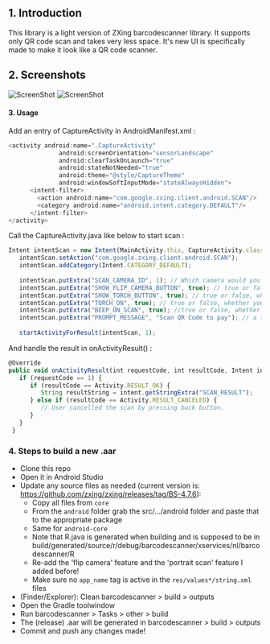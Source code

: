 ## 1. Introduction
This library is a light version of ZXing barcodescanner library. It supports only QR code scan and takes very less space. It's new UI is specifically made to make it look like a QR code scanner.

## 2. Screenshots

![ScreenShot](https://raw.githubusercontent.com/bhavitsengar/qrcodescanner-lib-android/master/barcodescanner/src/main/res/raw/Screenshot1.jpeg)
![ScreenShot](https://raw.githubusercontent.com/bhavitsengar/qrcodescanner-lib-android/master/barcodescanner/src/main/res/raw/Screenshot2.jpeg)

#### 3. Usage

Add an entry of CaptureActivity in AndroidManifest.xml : 
```js
<activity android:name=".CaptureActivity"
              android:screenOrientation="sensorLandscape"
              android:clearTaskOnLaunch="true"
              android:stateNotNeeded="true"
              android:theme="@style/CaptureTheme"
              android:windowSoftInputMode="stateAlwaysHidden">
      <intent-filter>
        <action android:name="com.google.zxing.client.android.SCAN"/>
        <category android:name="android.intent.category.DEFAULT"/>
      </intent-filter>
</activity>      
```

Call the CaptureActivity.java like below to start scan :
```js
Intent intentScan = new Intent(MainActivity.this, CaptureActivity.class);
   intentScan.setAction("com.google.zxing.client.android.SCAN");
   intentScan.addCategory(Intent.CATEGORY_DEFAULT);
                
   intentScan.putExtra("SCAN_CAMERA_ID", 1); // Which camera would you prefer? 1 is for front-camera and 0 is for rear-camera.
   intentScan.putExtra("SHOW_FLIP_CAMERA_BUTTON", true); // true or false, whether you want to show flip camera button or not.
   intentScan.putExtra("SHOW_TORCH_BUTTON", true); // true or false, whether you want to show torch button or not.
   intentScan.putExtra("TORCH_ON", true); // true or false, whether you want flash torch ON by default.
   intentScan.putExtra("BEEP_ON_SCAN", true); //true or false, whether you want a beep sound on successful scan.
   intentScan.putExtra("PROMPT_MESSAGE", "Scan QR Code to pay"); // a text you want to show to user on scan screen.
   
   startActivityForResult(intentScan, 1);
```
And handle the result in onActivityResult() :

```js
@Override
public void onActivityResult(int requestCode, int resultCode, Intent intent) {
   if (requestCode == 1) {
      if (resultCode == Activity.RESULT_OK) {
         String resultString = intent.getStringExtra("SCAN_RESULT");
      } else if (resultCode == Activity.RESULT_CANCELED) {
         // User cancelled the scan by pressing back button.
      }
   }
 }
```

### 4. Steps to build a new .aar
 * Clone this repo
 * Open it in Android Studio
 * Update any source files as needed (current version is: https://github.com/zxing/zxing/releases/tag/BS-4.7.6):
   - Copy all files from `core`
   - From the `android` folder grab the src/.../android folder and paste that to the appropriate package
   - Same for `android-core`
   - Note that R.java is generated when building and is supposed to be in build/generated/source/r/debug/barcodescanner/xservices/nl/barcodescanner/R
   - Re-add the 'flip camera' feature and the 'portrait scan' feature I added before!
   - Make sure no `app_name` tag is active in the `res/values*/string.xml` files
 * (Finder/Explorer): Clean barcodescanner > build > outputs
 * Open the Gradle toolwindow
 * Run barcodescanner > Tasks > other > build
 * The (release) .aar will be generated in barcodescanner > build > outputs
 * Commit and push any changes made!
